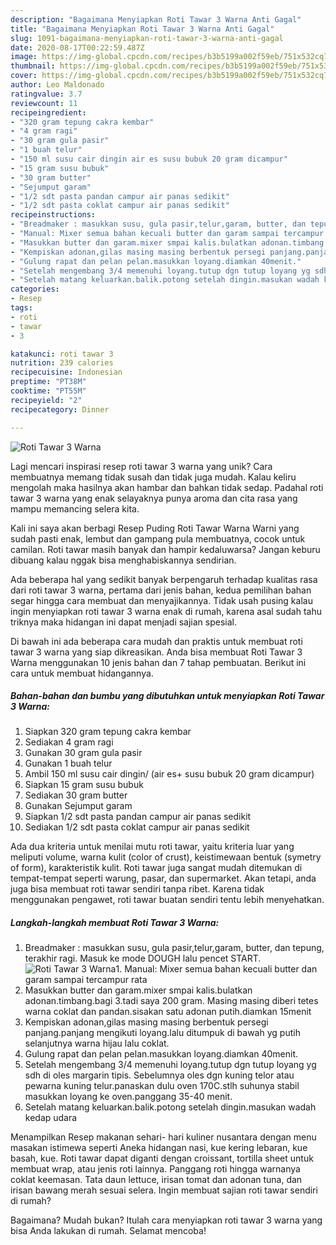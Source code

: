 ```yaml
---
description: "Bagaimana Menyiapkan Roti Tawar 3 Warna Anti Gagal"
title: "Bagaimana Menyiapkan Roti Tawar 3 Warna Anti Gagal"
slug: 1091-bagaimana-menyiapkan-roti-tawar-3-warna-anti-gagal
date: 2020-08-17T00:22:59.487Z
image: https://img-global.cpcdn.com/recipes/b3b5199a002f59eb/751x532cq70/roti-tawar-3-warna-foto-resep-utama.jpg
thumbnail: https://img-global.cpcdn.com/recipes/b3b5199a002f59eb/751x532cq70/roti-tawar-3-warna-foto-resep-utama.jpg
cover: https://img-global.cpcdn.com/recipes/b3b5199a002f59eb/751x532cq70/roti-tawar-3-warna-foto-resep-utama.jpg
author: Leo Maldonado
ratingvalue: 3.7
reviewcount: 11
recipeingredient:
- "320 gram tepung cakra kembar"
- "4 gram ragi"
- "30 gram gula pasir"
- "1 buah telur"
- "150 ml susu cair dingin air es susu bubuk 20 gram dicampur"
- "15 gram susu bubuk"
- "30 gram butter"
- "Sejumput garam"
- "1/2 sdt pasta pandan campur air panas sedikit"
- "1/2 sdt pasta coklat campur air panas sedikit"
recipeinstructions:
- "Breadmaker : masukkan susu, gula pasir,telur,garam, butter, dan tepung, terakhir ragi. Masuk ke mode DOUGH lalu pencet START."
- "Manual: Mixer semua bahan kecuali butter dan garam sampai tercampur rata"
- "Masukkan butter dan garam.mixer smpai kalis.bulatkan adonan.timbang.bagi 3.tadi saya 200 gram. Masing masing diberi tetes warna coklat dan pandan.sisakan satu adonan putih.diamkan 15menit"
- "Kempiskan adonan,gilas masing masing berbentuk persegi panjang.panjang mengikuti loyang.lalu ditumpuk di bawah yg putih selanjutnya warna hijau lalu coklat."
- "Gulung rapat dan pelan pelan.masukkan loyang.diamkan 40menit."
- "Setelah mengembang 3/4 memenuhi loyang.tutup dgn tutup loyang yg sdh di oles margarin tipis. Sebelumnya oles dgn kuning telor atau pewarna kuning telur.panaskan dulu oven 170C.stlh suhunya stabil masukkan loyang ke oven.panggang 35-40 menit."
- "Setelah matang keluarkan.balik.potong setelah dingin.masukan wadah kedap udara"
categories:
- Resep
tags:
- roti
- tawar
- 3

katakunci: roti tawar 3 
nutrition: 239 calories
recipecuisine: Indonesian
preptime: "PT38M"
cooktime: "PT55M"
recipeyield: "2"
recipecategory: Dinner

---
```



![Roti Tawar 3 Warna](https://img-global.cpcdn.com/recipes/b3b5199a002f59eb/751x532cq70/roti-tawar-3-warna-foto-resep-utama.jpg)

Lagi mencari inspirasi resep roti tawar 3 warna yang unik? Cara membuatnya memang tidak susah dan tidak juga mudah. Kalau keliru mengolah maka hasilnya akan hambar dan bahkan tidak sedap. Padahal roti tawar 3 warna yang enak selayaknya punya aroma dan cita rasa yang mampu memancing selera kita.

Kali ini saya akan berbagi Resep Puding Roti Tawar Warna Warni yang sudah pasti enak, lembut dan gampang pula membuatnya, cocok untuk camilan. Roti tawar masih banyak dan hampir kedaluwarsa? Jangan keburu dibuang kalau nggak bisa menghabiskannya sendirian.

Ada beberapa hal yang sedikit banyak berpengaruh terhadap kualitas rasa dari roti tawar 3 warna, pertama dari jenis bahan, kedua pemilihan bahan segar hingga cara membuat dan menyajikannya. Tidak usah pusing kalau ingin menyiapkan roti tawar 3 warna enak di rumah, karena asal sudah tahu triknya maka hidangan ini dapat menjadi sajian spesial.


Di bawah ini ada beberapa cara mudah dan praktis untuk membuat roti tawar 3 warna yang siap dikreasikan. Anda bisa membuat Roti Tawar 3 Warna menggunakan 10 jenis bahan dan 7 tahap pembuatan. Berikut ini cara untuk membuat hidangannya.

<!--inarticleads1-->

##### Bahan-bahan dan bumbu yang dibutuhkan untuk menyiapkan Roti Tawar 3 Warna:

1. Siapkan 320 gram tepung cakra kembar
1. Sediakan 4 gram ragi
1. Gunakan 30 gram gula pasir
1. Gunakan 1 buah telur
1. Ambil 150 ml susu cair dingin/ (air es+ susu bubuk 20 gram dicampur)
1. Siapkan 15 gram susu bubuk
1. Sediakan 30 gram butter
1. Gunakan Sejumput garam
1. Siapkan 1/2 sdt pasta pandan campur air panas sedikit
1. Sediakan 1/2 sdt pasta coklat campur air panas sedikit


Ada dua kriteria untuk menilai mutu roti tawar, yaitu kriteria luar yang meliputi volume, warna kulit (color of crust), keistimewaan bentuk (symetry of form), karakteristik kulit. Roti tawar juga sangat mudah ditemukan di tempat-tempat seperti warung, pasar, dan supermarket. Akan tetapi, anda juga bisa membuat roti tawar sendiri tanpa ribet. Karena tidak menggunakan pengawet, roti tawar buatan sendiri tentu lebih menyehatkan. 

<!--inarticleads2-->

##### Langkah-langkah membuat Roti Tawar 3 Warna:

1. Breadmaker : masukkan susu, gula pasir,telur,garam, butter, dan tepung, terakhir ragi. Masuk ke mode DOUGH lalu pencet START.
<img src="//assets-global.cpcdn.com/assets/icons/button_play-2c75c40dde080a61004c1f40b05d8f140eaff45d7e9e6481dc71c63d2e7c4909.png" alt="Roti Tawar 3 Warna">1. Manual: Mixer semua bahan kecuali butter dan garam sampai tercampur rata
1. Masukkan butter dan garam.mixer smpai kalis.bulatkan adonan.timbang.bagi 3.tadi saya 200 gram. Masing masing diberi tetes warna coklat dan pandan.sisakan satu adonan putih.diamkan 15menit
1. Kempiskan adonan,gilas masing masing berbentuk persegi panjang.panjang mengikuti loyang.lalu ditumpuk di bawah yg putih selanjutnya warna hijau lalu coklat.
1. Gulung rapat dan pelan pelan.masukkan loyang.diamkan 40menit.
1. Setelah mengembang 3/4 memenuhi loyang.tutup dgn tutup loyang yg sdh di oles margarin tipis. Sebelumnya oles dgn kuning telor atau pewarna kuning telur.panaskan dulu oven 170C.stlh suhunya stabil masukkan loyang ke oven.panggang 35-40 menit.
1. Setelah matang keluarkan.balik.potong setelah dingin.masukan wadah kedap udara


Menampilkan Resep makanan sehari- hari kuliner nusantara dengan menu masakan istimewa seperti Aneka hidangan nasi, kue kering lebaran, kue basah, kue. Roti tawar dapat diganti dengan croissant, tortilla sheet untuk membuat wrap, atau jenis roti lainnya. Panggang roti hingga warnanya coklat keemasan. Tata daun lettuce, irisan tomat dan adonan tuna, dan irisan bawang merah sesuai selera. Ingin membuat sajian roti tawar sendiri di rumah? 

Bagaimana? Mudah bukan? Itulah cara menyiapkan roti tawar 3 warna yang bisa Anda lakukan di rumah. Selamat mencoba!
